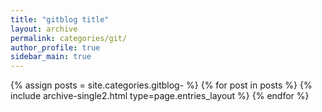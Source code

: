 ```yaml
---
title: "gitblog title"
layout: archive
permalink: categories/git/
author_profile: true
sidebar_main: true
---
```


{% assign posts = site.categories.gitblog- %}
{% for post in posts %} {% include archive-single2.html type=page.entries_layout %} {% endfor %}